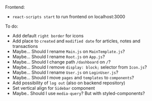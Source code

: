 Frontend:
- `react-scripts start` to run frontend on localhost:3000

To do:
- Add default `right border` for icons
- Add place to `created` and `modified date` for articles, notes and transactions
- Maybe... Should I rename `Main.js` on `MainTemplate.js`?
- Maybe... Should I rename `Root.js` on `App.js`?
- Maybe... Should I change path `/dashboard` on `/`?
- Maybe... Should I remove `display: block;` selector from `Icon.js`?
- Maybe... Should I rename `User.js` on `LoginUser.js`?
- Maybe... Should I move `pages` and `templates` to `components`?
- Add possibility of `log out` (also on backend repository)
- Set vertical align for `Sidebar` component
- Maybe.. Should I use `media-query`? But with styled-components?
